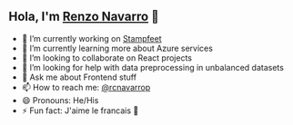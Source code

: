 ## Hola, I'm [Renzo Navarro](https://rcnp-portfolio.herokuapp.com/) 👋

<!--
**renzo-c/renzo-c** is a ✨ _special_ ✨ repository because its `README.md` (this file) appears on your GitHub profile.
-->

- 🔭 I’m currently working on [Stampfeet](http://www.stampfeet.com/)
- 🌱 I’m currently learning more about Azure services
- 👯 I’m looking to collaborate on React projects
- 🤔 I’m looking for help with data preprocessing in unbalanced datasets
- 💬 Ask me about Frontend stuff
- 📫 How to reach me: [@rcnavarrop](https://www.linkedin.com/in/rcnavarrop/)
- 😄 Pronouns: He/His
- ⚡ Fun fact: J'aime le francais 🥐
